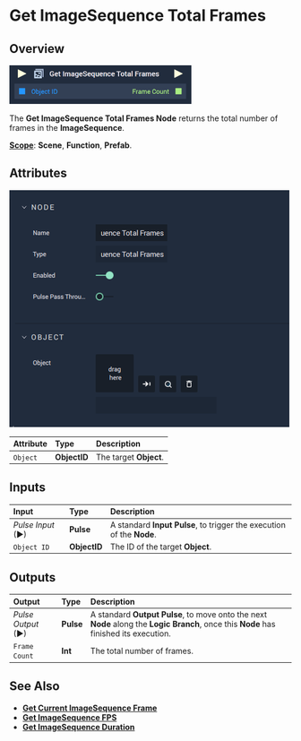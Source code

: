 # Get ImageSequence Total Frames

## Overview

![The Get ImageSequence Total Frames Node.](../../../.gitbook/assets/getimagesequencetotalframesupdatedimage.png)

The **Get ImageSequence Total Frames Node** returns the total number of frames in the **ImageSequence**.

[**Scope**](../../overview.md#scopes): **Scene**, **Function**, **Prefab**.

## Attributes

![The Get ImageSequence Total Frames Node Attributes.](../../../.gitbook/assets/node-get-imagesequence-total-frames-attr.png)

| Attribute | Type | Description |
| :--- | :--- | :--- |
| `Object` | **ObjectID** | The target **Object**. |

## Inputs

| Input | Type | Description |
| :--- | :--- | :--- |
| _Pulse Input_ \(►\) | **Pulse** | A standard **Input Pulse**, to trigger the execution of the **Node**. |
| `Object ID` | **ObjectID** | The ID of the target **Object**. |

## Outputs

| Output | Type | Description |
| :--- | :--- | :--- |
| _Pulse Output_ \(►\) | **Pulse** | A standard **Output Pulse**, to move onto the next **Node** along the **Logic Branch**, once this **Node** has finished its execution. |
| `Frame Count` | **Int** | The total number of frames. |

## See Also

* [**Get Current ImageSequence Frame**](getcurrentimagesequenceframe.md)
* [**Get ImageSequence FPS**](getimagesequencefps.md)
* [**Get ImageSequence Duration**](getimagesequenceduration.md)

